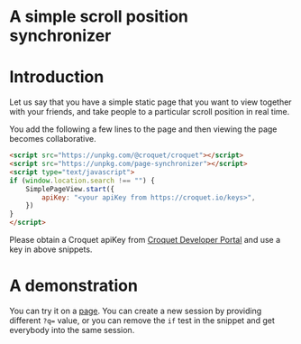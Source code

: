 # A simple scroll position synchronizer

# Introduction
Let us say that you have a simple static page that you want to view together with your friends, and take people to a particular scroll position in real time.

You add the following a few lines to the page and then viewing the page becomes collaborative.

~~~~~~~~ HTML
<script src="https://unpkg.com/@croquet/croquet"></script>
<script src="https://unpkg.com/page-synchronizer"></script>
<script type="text/javascript">
if (window.location.search !== "") {
    SimplePageView.start({
        apiKey: "<your apiKey from https://croquet.io/keys>",
    })
}
</script>
~~~~~~~~

Please obtain a Croquet apiKey from [Croquet Developer Portal](https://croquet.io/keys) and use a key in above snippets.

# A demonstration
You can try it on a [page](https://tinlizzie.org/ohshima?q=test123). You can create a new session by providing different `?q=` value, or you can remove the `if` test in the snippet and get everybody into the same session.

